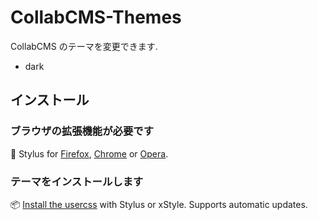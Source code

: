 # CollabCMS-Themes

CollabCMS のテーマを変更できます.

* dark

## インストール
### ブラウザの拡張機能が必要です
🎨 Stylus for [Firefox](https://addons.mozilla.org/en-US/firefox/addon/styl-us/), [Chrome](https://chrome.google.com/webstore/detail/stylus/clngdbkpkpeebahjckkjfobafhncgmne) or [Opera](https://addons.opera.com/en-gb/extensions/details/stylus/).

### テーマをインストールします

📦 [Install the usercss](https://github.com/ContentsViewer/CollabCMS-Themes/raw/master/collabcms-dark.user.css) with Stylus or xStyle. Supports automatic updates.


